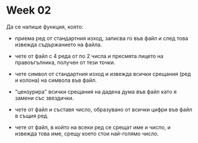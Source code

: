 # Week 02

Да се напише функция, която:

 - приема ред от стандартния изход, записва го във файл и след това извежда съдържанието на файла.

 - чете от файл с 4 реда от по 2 числа и пресмята лицето на правоъгълника, получен от тези точки.

 - чете символ от стандартния изход и извежда всички срещания (ред и колона) на символа във файл.

 - "цензурира" всички срещания на дадена дума във файл като я замени със звездички.

 - чете от файл и съставя число, образувано от всички цифри във файл в същия ред.

 - чете от файл, в който на всеки ред се срещат име и число, и извежда това име, срещу което стои най-голямо число.